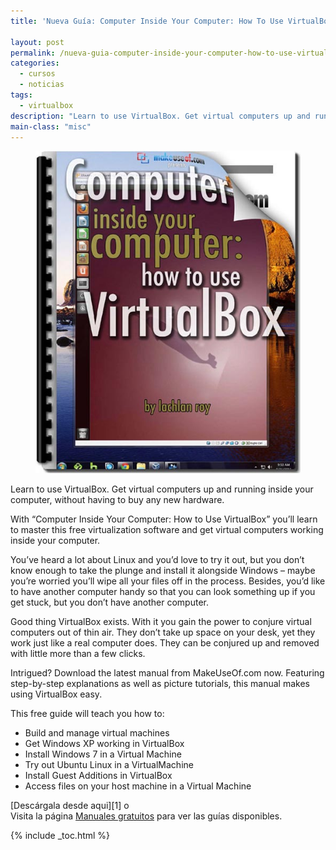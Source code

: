 ```yaml
---
title: 'Nueva Guía: Computer Inside Your Computer: How To Use VirtualBox'

layout: post
permalink: /nueva-guia-computer-inside-your-computer-how-to-use-virtualbox/
categories:
  - cursos
  - noticias
tags:
  - virtualbox
description: "Learn to use VirtualBox. Get virtual computers up and running inside your computer, without having to buy any new hardware."
main-class: "misc"
---
```

<figure>
  <img style="border:none;"   src="/assets/img/2012/06/virtual-box-big1.jpg" title="Computer Inside Your Computer: How To Use VirtualBox" alt="Computer Inside Your Computer: How To Use VirtualBox" />
</figure>

Learn to use VirtualBox. Get virtual computers up and running inside your computer, without having to buy any new hardware.

With “Computer Inside Your Computer: How to Use VirtualBox” you’ll learn to master this free virtualization software and get virtual computers working inside your computer.

You’ve heard a lot about Linux and you’d love to try it out, but you don’t know enough to take the plunge and install it alongside Windows – maybe you’re worried you’ll wipe all your files off in the process. Besides, you’d like to have another computer handy so that you can look something up if you get stuck, but you don’t have another computer.

Good thing VirtualBox exists. With it you gain the power to conjure virtual computers out of thin air. They don’t take up space on your desk, yet they work just like a real computer does. They can be conjured up and removed with little more than a few clicks.

Intrigued? Download the latest manual from MakeUseOf.com now. Featuring step-by-step explanations as well as picture tutorials, this manual makes using VirtualBox easy.

This free guide will teach you how to:

  * Build and manage virtual machines
  * Get Windows XP working in VirtualBox
  * Install Windows 7 in a Virtual Machine
  * Try out Ubuntu Linux in a VirtualMachine
  * Install Guest Additions in VirtualBox
  * Access files on your host machine in a Virtual Machine

[Descárgala desde aqui][1] o  
Visita la página [Manuales gratuitos][2] para ver las guías disponibles.

 [2]: /manuales-gratuitos/

{% include _toc.html %}
